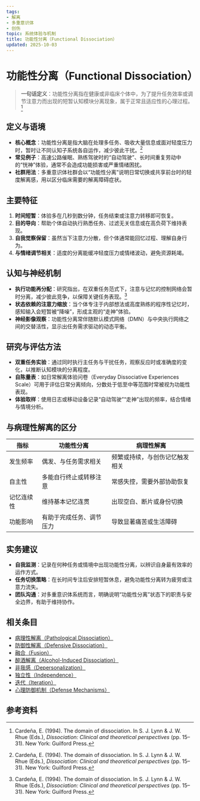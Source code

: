 ```yaml
---
tags:
- 解离
- 多重意识体
- 创伤
topic: 系统体验与机制
title: 功能性分离（Functional Dissociation）
updated: 2025-10-03
---
```


# 功能性分离（Functional Dissociation）

> **一句话定义**：功能性分离指在健康或非临床个体中，为了提升任务效率或调节注意力而出现的短暂认知模块分离现象，属于正常且适应性的心理过程。[^cardena1994]

## 定义与语境

- **核心概念**：功能性分离是指大脑在处理多任务、吸收大量信息或面对轻度压力时，暂时让不同认知子系统各自运作，减少彼此干扰。[^cardena1994]
- **常见例子**：高速公路催眠、熟练驾驶时的“自动驾驶”、长时间重复劳动中的“恍神”体验，通常不会造成功能损害或严重情绪困扰。
- **社群用法**：多重意识体社群会以“功能性分离”说明日常切换或共享前台时的轻度解离感，用以区分临床需要的解离障碍症状。

## 主要特征

1. **时间短暂**：体验多在几秒到数分钟，任务结束或注意力转移即可恢复。
2. **目的导向**：帮助个体自动执行熟悉任务、过滤无关信息或在高负荷下维持表现。
3. **自我觉察保留**：虽然当下注意力分散，但个体通常能回忆过程、理解自身行为。
4. **与情绪调节相关**：适度的分离能缓冲轻度压力或情绪波动，避免资源耗竭。

## 认知与神经机制

- **执行功能再分配**：研究指出，在双重任务范式下，注意与记忆的控制网络会暂时分离，减少彼此竞争，以保障关键任务表现。[^cardena1994]
- **状态依赖的注意力缩放**：当个体专注于内部想法或高度熟练的程序性记忆时，感知输入会短暂被“降噪”，形成主观的“走神”体验。
- **神经影像观察**：功能性分离常伴随默认模式网络（DMN）与中央执行网络之间的交替活性，显示出任务需求驱动的动态平衡。

## 研究与评估方法

- **双重任务实验**：通过同时执行主任务与干扰任务，观察反应时或准确度的变化，以推断认知模块的分离程度。
- **自陈量表**：如日常解离体验问卷（Everyday Dissociative Experiences Scale）可用于评估日常分离倾向，分数处于低至中等范围时常被视为功能性表现。
- **体验取样**：使用日志或移动设备记录“自动驾驶”“走神”出现的频率，结合情绪与情境分析。

## 与病理性解离的区分

| 指标 | 功能性分离 | 病理性解离 |
| --- | --- | --- |
| 发生频率 | 偶发、与任务需求相关 | 频繁或持续，与创伤记忆触发相关 |
| 自主性 | 多能自行终止或转移注意 | 常感失控，需要外部协助恢复 |
| 记忆连续性 | 维持基本记忆连贯 | 出现空白、断片或身份切换 |
| 功能影响 | 有助于完成任务、调节压力 | 导致显著痛苦或生活障碍 |

## 实务建议

- **自我监测**：记录在何种任务或情境中出现功能性分离，以辨识自身最有效率的运作方式。
- **任务切换策略**：在长时间专注后安排短暂休息，避免功能性分离转为疲劳或注意力流失。
- **团队沟通**：对多重意识体系统而言，明确说明“功能性分离”状态下的职责与安全边界，有助于维持协作。

## 相关条目

- [病理性解离（Pathological Dissociation）](/entries/Pathological-Dissociation.md)
- [防御性解离（Defensive Dissociation）](/entries/Defensive-Dissociation.md)
- [融合（Fusion）](/entries/Fusion.md)
- [醉酒解离（Alcohol-Induced Dissociation）](/entries/Alcohol-Induced-Dissociation.md)
- [非我感（Depersonalization）](/entries/Depersonalization.md)
- [独立性（Independence）](/entries/Independence.md)
- [迭代（Iteration）](/entries/Iteration.md)
- [心理防御机制（Defense Mechanisms）](/entries/Defense-Mechanisms.md)

## 参考资料

[^cardena1994]: Cardeña, E. (1994). The domain of dissociation. In S. J. Lynn & J. W. Rhue (Eds.), *Dissociation: Clinical and theoretical perspectives* (pp. 15–31). New York: Guilford Press.
